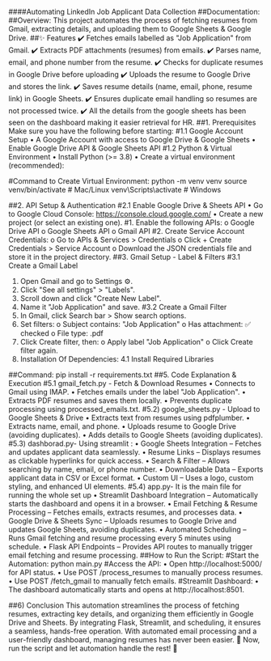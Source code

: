 ####Automating LinkedIn Job Applicant Data Collection
##Documentation:
##Overview:
This project automates the process of fetching resumes from Gmail, extracting details, and uploading them to Google Sheets & Google Drive.
##✨ Features
✔️ Fetches emails labelled as "Job Application" from Gmail.
✔️ Extracts PDF attachments (resumes) from emails.
✔️ Parses name, email, and phone number from the resume.
✔️ Checks for duplicate resumes in Google Drive before uploading
✔️ Uploads the resume to Google Drive and stores the link.
✔️ Saves resume details (name, email, phone, resume link) in Google Sheets.
✔️ Ensures duplicate email handling so resumes are not processed twice.
✔️ All the details from the google sheets has been seen on the dashboard making it easier retrieval for HR. 
##1️. Prerequisites
Make sure you have the following before starting:
#1.1 Google Account Setup
•	A Google Account with access to Google Drive & Google Sheets
•	Enable Google Drive API & Google Sheets API
#1.2 Python & Virtual Environment
•	Install Python (>= 3.8)
•	Create a virtual environment (recommended):


#Command to Create Virtual Environment:
python -m venv venv
source venv/bin/activate   # Mac/Linux
venv\Scripts\activate      # Windows

##2. API Setup & Authentication
#2.1 Enable Google Drive & Sheets API
•	Go to Google Cloud Console: https://console.cloud.google.com/
•	Create a new project (or select an existing one).
#1.	Enable the following APIs:
o	Google Drive API
o	Google Sheets API
o	Gmail API
#2.	Create Service Account Credentials:
o	Go to APIs & Services > Credentials
o	Click + Create Credentials > Service Account
o	Download the JSON credentials file and store it in the project directory.
##3️. Gmail Setup - Label & Filters
#3.1 Create a Gmail Label
1.	Open Gmail and go to Settings ⚙️.
2.	Click "See all settings" > "Labels".
3.	Scroll down and click "Create New Label".
4.	Name it "Job Application" and save.
#3.2 Create a Gmail Filter
1.	In Gmail, click Search bar > Show search options.
2.	Set filters:
o	Subject contains: "Job Application"
o	Has attachment: ✅ checked
o	File type: .pdf
3.	Click Create filter, then:
o	Apply label "Job Application"
o	Click Create filter again.
4. Installation Of Dependencies:
4.1 Install Required Libraries

##Command:
pip install -r requirements.txt
##5. Code Explanation & Execution
#5.1 gmail_fetch.py - Fetch & Download Resumes
•	Connects to Gmail using IMAP.
•	Fetches emails under the label "Job Application".
•	Extracts PDF resumes and saves them locally.
•	Prevents duplicate processing using processed_emails.txt.
#5.2) google_sheets.py - Upload to Google Sheets & Drive
•	Extracts text from resumes using pdfplumber.
•	Extracts name, email, and phone.
•	Uploads resume to Google Drive (avoiding duplicates).
•	Adds details to Google Sheets (avoiding duplicates).
#5.3) dashborad.py- Using streamlit :
•	Google Sheets Integration – Fetches and updates applicant data seamlessly.
•	Resume Links – Displays resumes as clickable hyperlinks for quick access.
•	Search & Filter – Allows searching by name, email, or phone number.
•	Downloadable Data – Exports applicant data in CSV or Excel format.
•	Custom UI – Uses a logo, custom styling, and enhanced UI elements.
#5.4) app.py- It is the main file for running the whole set up
•	Streamlit Dashboard Integration – Automatically starts the dashboard and opens it in a browser.
•	Email Fetching & Resume Processing – Fetches emails, extracts resumes, and processes data.
•	Google Drive & Sheets Sync – Uploads resumes to Google Drive and updates Google Sheets, avoiding duplicates.
•	Automated Scheduling – Runs Gmail fetching and resume processing every 5 minutes using schedule.
•	Flask API Endpoints – Provides API routes to manually trigger email fetching and resume processing.
##How to Run the Script:
#Start the Automation:
python main.py
#Access the API:
•	Open http://localhost:5000/ for API status.
•	Use POST /process_resumes to manually process resumes.
•	Use POST /fetch_gmail to manually fetch emails.
#Streamlit Dashboard:
•	The dashboard automatically starts and opens at http://localhost:8501.

##6) Conclusion
This automation streamlines the process of fetching resumes, extracting key details, and organizing them efficiently in Google Drive and Sheets. By integrating Flask, Streamlit, and scheduling, it ensures a seamless, hands-free operation. With automated email processing and a user-friendly dashboard, managing resumes has never been easier.
🚀 Now, run the script and let automation handle the rest! 🚀






